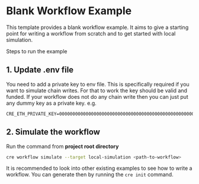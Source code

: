 # Blank Workflow Example

This template provides a blank workflow example. It aims to give a starting point for writing a workflow from scratch and to get started with local simulation.

Steps to run the example

## 1. Update .env file

You need to add a private key to env file. This is specifically required if you want to simulate chain writes. For that to work the key should be valid and funded.
If your workflow does not do any chain write then you can just put any dummy key as a private key. e.g.
```
CRE_ETH_PRIVATE_KEY=0000000000000000000000000000000000000000000000000000000000000001
```

## 2. Simulate the workflow
Run the command from <b>project root directory</b>

```bash
cre workflow simulate --target local-simulation <path-to-workflow>
```

It is recommended to look into other existing examples to see how to write a workflow. You can generate then by running the `cre init` command.
